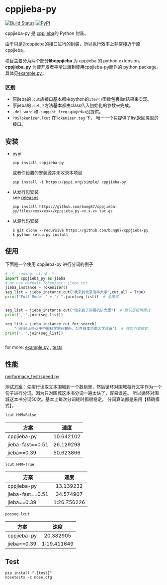 # cppjieba-py   

[![Build Status](https://travis-ci.org/bung87/cppjieba-py.svg?branch=master)](https://travis-ci.org/bung87/cppjieba-py) [![PyPI](https://img.shields.io/pypi/v/cppjieba-py.svg)](https://pypi.python.org/pypi/cppjieba-py)

cppjieba-py 是 [cppjieba](https://github.com/yanyiwu/cppjieba)的 Python 封装。 

由于只是对cppjieba的接口进行的封装，所以执行效率上非常接近于原cppjieba。  

项目主要分为两个部分**libcppjieba** 为 cppjieba 的 python extension，  
**cppjieba_py** 为使开发者平滑过渡到使用cppjieba-py而作的 python package。 
具体见[example.py](example.py)。  

### 区别  

* 原jieba的`.cut`族接口基本都由python的`iter()`函数包裹list结果来实现。  
* 原jieba的`.set_*`方法基本都由class传入初始化的参数来完成。   
* `.del_word` 和`.suggest_freq` cppjieba没提供。  
* `POSTokenizer.lcut` 在`Tokenizer.tag` 下， 唯一一个只提供了list返回类型的接口。

## 安装  

* pypi  

	```pip install cppjieba-py```  
	
	或者你设置的安装源并未收录本项目  

	```pip install -i https://pypi.org/simple/ cppjieba-py```  

* 从发行包安装  
	see [releases](https://github.com/bung87/cppjieba-py/releases)  

	```pip install https://github.com/bung87/cppjieba-py/files/<xxxxxxx>/cppjieba_py-<x.x.x>.tar.gz```  

* 从源代码安装

	```
	$ git clone --recursive https://github.com/bung87/cppjieba-py
	$ python setup.py install 
	```


## 使用

下面是一个使用 cppjieba-py 进行分词的例子

```python
# -*- coding: utf-8 -*-
import cppjieba_py as jieba 
# or use defualt Tokenizer: jieba.cut 
jieba_instance = Tokenizer()
seg_list = jieba_instance.cut("我来到北京清华大学",cut_all = True)
print("Full Mode: " + "/ ".join(seg_list))  # 全模式


seg_list = jieba_instance.cut("他来到了网易杭研大厦")  # 默认是精确模式
print(", ".join(seg_list))

seg_list = jieba_instance.cut_for_search(
    "小明硕士毕业于中国科学院计算所，后在日本京都大学深造")  # 搜索引擎模式
print(", ".join(seg_list))
    
```

for more: [example.py](example.py) , [tests](tests)

## 性能  

[performace_test/speed.py](performace_test/speed.py)  

测试[方案](https://yanyiwu.com/work/2015/06/14/jieba-series-performance-test.html)：先按行读取文本围城到一个数组里，然后循环对围城每行文字作为一个句子进行分词。因为只对围城这本书分词一遍太快了，容易误差。 所以循环对围城这本书分词50次。基本上每次分词耗时都很稳定。 分词算法都是采用【精确模式】。

`lcut HMM=False`  

| 方案        | 速度             |
| ------------- |:-------------:|
| cppjieba-py      | 10.642102  |
| jieba-fast==0.51      | 26.129298  |
| jieba==0.39      | 50.623866    |

`lcut HMM=True`  

| 方案        | 速度             |
| ------------- |:-------------:|
| cppjieba-py      | 13.139232  |
| jieba-fast==0.51      | 34.574907  |
| jieba==0.39      | 1:26.756226    |

`posseg.lcut`   

| 方案        | 速度             |
| ------------- |:-------------:|
| cppjieba-py      | 20.382905  |
| jieba==0.39    | 1:19.411649    |

## Test  

`pip install ".[test]"`  
`nosetests -c nose.cfg`